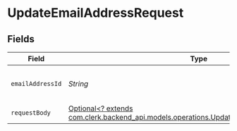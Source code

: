 # UpdateEmailAddressRequest


## Fields

| Field                                                                                                                                                 | Type                                                                                                                                                  | Required                                                                                                                                              | Description                                                                                                                                           |
| ----------------------------------------------------------------------------------------------------------------------------------------------------- | ----------------------------------------------------------------------------------------------------------------------------------------------------- | ----------------------------------------------------------------------------------------------------------------------------------------------------- | ----------------------------------------------------------------------------------------------------------------------------------------------------- |
| `emailAddressId`                                                                                                                                      | *String*                                                                                                                                              | :heavy_check_mark:                                                                                                                                    | The ID of the email address to update                                                                                                                 |
| `requestBody`                                                                                                                                         | [Optional<? extends com.clerk.backend_api.models.operations.UpdateEmailAddressRequestBody>](../../models/operations/UpdateEmailAddressRequestBody.md) | :heavy_minus_sign:                                                                                                                                    | N/A                                                                                                                                                   |